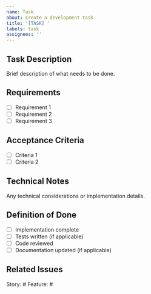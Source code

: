 ```yaml
---
name: Task
about: Create a development task
title: '[TASK] '
labels: task
assignees: ''
---
```


## Task Description
Brief description of what needs to be done.

## Requirements
- [ ] Requirement 1
- [ ] Requirement 2
- [ ] Requirement 3

## Acceptance Criteria
- [ ] Criteria 1
- [ ] Criteria 2

## Technical Notes
Any technical considerations or implementation details.

## Definition of Done
- [ ] Implementation complete
- [ ] Tests written (if applicable)
- [ ] Code reviewed
- [ ] Documentation updated (if applicable)

## Related Issues
Story: #
Feature: #
